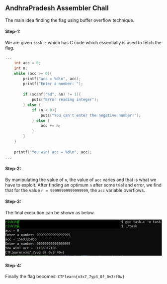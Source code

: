 ## AndhraPradesh Assembler Chall
The main idea finding the flag using buffer overflow technique.

#### Step-1:
We are given `task.c` which has C code which essentially is used to fetch the flag.

```c
...
	int acc = 0;
	int n;
	while (acc >= 0){
		printf("acc = %d\n", acc);
		printf("Enter a number: ");

		if (scanf("%d", &n) != 1){
			puts("Error reading integer");
		} else {
			if (n < 0){
				puts("You can't enter the negative number!");
			} else {
				acc += n;
			}
		}
	}
	
    printf("You win! acc = %d\n", acc);
...
```

#### Step-2:
By manipulating the value of `n`, the value of `acc` varies and that is what we have to exploit. After finding an optimum `n` after some trial and error, we find that for the value `n = 99999999999999999`, the `acc` variable overflows.

#### Step-3:
The final execution can be shown as below. 

<img src="Flag.png">

#### Step-4:
Finally the flag becomes:
`CTFlearn{n3x7_7yp3_0f_0v3rf0w}`